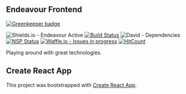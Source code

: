 ## Endeavour Frontend

[![Greenkeeper badge](https://badges.greenkeeper.io/raphael-sdm/endeavour-frontend.svg)](https://greenkeeper.io/)

![Shields.io - Endeavour Active](https://img.shields.io/badge/Endeavour-Active-brightgreen.svg)
[![Build Status](https://travis-ci.org/raphael-sdm/endeavour-frontend.svg?branch=master)](https://travis-ci.org/raphael-sdm/endeavour-frontend)
![David - Dependencies](https://david-dm.org/Sokwzar/endeavour-frontend.svg)
[![NSP Status](https://nodesecurity.io/orgs/endeavour/projects/fc2c6579-c8d8-4c47-a667-08bd7ef9c1ff/badge)](https://nodesecurity.io/orgs/endeavour/projects/fc2c6579-c8d8-4c47-a667-08bd7ef9c1ff)
[![Waffle.io - Issues in progress](https://badge.waffle.io/raphael-sdm/endeavour-frontend.svg?label=in%20progress&title=In%20Progress)](http://waffle.io/raphael-sdm/endeavour-frontend)
[![HitCount](http://hits.dwyl.io/raphael-sdm/endeavour-frontend.svg)](http://hits.dwyl.io/raphael-sdm/endeavour-frontend)

Playing around with great technologies.

## Create React App

This project was bootstrapped with [Create React App](https://github.com/facebookincubator/create-react-app).
